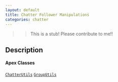 ```yaml
---
layout: default
title: Chatter Follower Manipulations
categories: chatter
---
```


>>This is a stub!  Please contribute to me!!

Description
----------------

#### Apex Classes

[`ChatterUtils`](/api/ChatterUtils.cls)
[`GroupUtils`](/api/GroupUtils.cls)